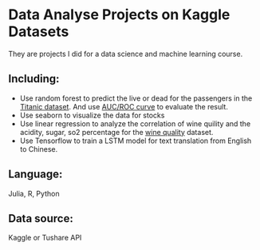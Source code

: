 # Data Analyse Projects on Kaggle Datasets
They are projects I did for a data science and machine learning course.
## Including:
- Use random forest to predict the live or dead for the passengers in the [Titanic dataset](https://www.kaggle.com/brendan45774/test-file). And use [AUC/ROC curve](https://www.analyticsvidhya.com/blog/2020/06/auc-roc-curve-machine-learning/) to evaluate the result.
- Use seaborn to visualize the data for stocks
- Use linear regression to analyze the correlation of wine quility and the acidity, sugar, so2 percentage for the [wine quality](https://www.kaggle.com/danielpanizzo/wine-quality) dataset.
- Use Tensorflow to train a LSTM model for text translation from English to Chinese.

## Language:
Julia, R, Python
## Data source:
Kaggle or Tushare API

